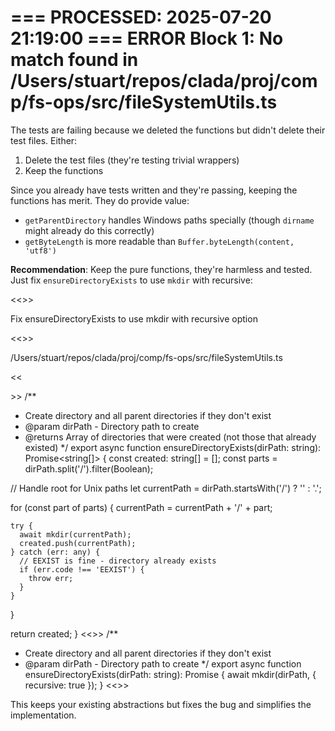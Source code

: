 === PROCESSED: 2025-07-20 21:19:00 ===
ERROR Block 1: No match found in /Users/stuart/repos/clada/proj/comp/fs-ops/src/fileSystemUtils.ts
===

The tests are failing because we deleted the functions but didn't delete their test files. Either:

1. Delete the test files (they're testing trivial wrappers)
2. Keep the functions

Since you already have tests written and they're passing, keeping the functions has merit. They do provide value:
- `getParentDirectory` handles Windows paths specially (though `dirname` might already do this correctly)
- `getByteLength` is more readable than `Buffer.byteLength(content, 'utf8')`

**Recommendation**: Keep the pure functions, they're harmless and tested. Just fix `ensureDirectoryExists` to use `mkdir` with recursive:

<<<EXPLANATION>>>

Fix ensureDirectoryExists to use mkdir with recursive option

<<<FILE>>>

/Users/stuart/repos/clada/proj/comp/fs-ops/src/fileSystemUtils.ts

<<<SEARCH>>>
/**
 * Create directory and all parent directories if they don't exist
 * @param dirPath - Directory path to create
 * @returns Array of directories that were created (not those that already existed)
 */
export async function ensureDirectoryExists(dirPath: string): Promise<string[]> {
  const created: string[] = [];
  const parts = dirPath.split('/').filter(Boolean);
  
  // Handle root for Unix paths
  let currentPath = dirPath.startsWith('/') ? '' : '.';
  
  for (const part of parts) {
    currentPath = currentPath + '/' + part;
    
    try {
      await mkdir(currentPath);
      created.push(currentPath);
    } catch (err: any) {
      // EEXIST is fine - directory already exists
      if (err.code !== 'EEXIST') {
        throw err;
      }
    }
  }
  
  return created;
}
<<<REPLACE>>>
/**
 * Create directory and all parent directories if they don't exist
 * @param dirPath - Directory path to create
 */
export async function ensureDirectoryExists(dirPath: string): Promise<void> {
  await mkdir(dirPath, { recursive: true });
}
<<<END>>>

This keeps your existing abstractions but fixes the bug and simplifies the implementation.